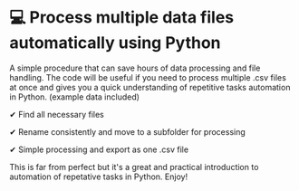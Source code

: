 # 💻 Process multiple data files automatically using Python
A simple procedure that can save hours of data processing and file handling. The code will be useful if you need to process multiple .csv files at once and gives you a quick understanding of repetitive tasks automation in Python. (example data included)

✔ Find all necessary files 

✔ Rename consistently and move to a subfolder for processing 

✔ Simple processing and export as one .csv file

This is far from perfect but it's a great and practical introduction to automation of repetative tasks in Python. Enjoy!
